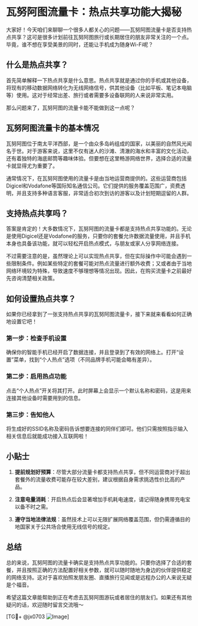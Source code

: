 # 瓦努阿图流量卡：热点共享功能大揭秘

大家好！今天咱们来聊聊一个很多人都关心的问题——瓦努阿图流量卡是否支持热点共享？这可是很多计划前往瓦努阿图旅行或长期居住的朋友非常关注的一个点。毕竟，谁不想在享受美景的同时，还能让手机成为随身Wi-Fi呢？

## 什么是热点共享？

首先简单解释一下热点共享是什么意思。热点共享就是通过你的手机或其他设备，将现有的移动数据网络转化为无线网络信号，供其他设备（比如平板、笔记本电脑等）使用。这对于经常出差、旅行或者需要多设备联网的人来说非常实用。

那么问题来了，瓦努阿图的流量卡能不能做到这一点呢？

## 瓦努阿图流量卡的基本情况

瓦努阿图位于南太平洋西部，是一个由众多岛屿组成的国家，以美丽的自然风光闻名于世。对于游客来说，这里不仅有迷人的沙滩、清澈的海水和丰富的文化活动，还有着独特的海底邮筒等趣味体验。但要想在这里畅游网络世界，选择合适的流量卡就显得尤为重要了。

通常情况下，在瓦努阿图使用的流量卡是由当地运营商提供的。这些运营商包括Digicel和Vodafone等国际知名通信公司。它们提供的服务覆盖范围广，资费透明，并且支持多种语言客服，非常适合初次到访的游客以及计划短期逗留的人群。

## 支持热点共享吗？

答案是肯定的！大多数情况下，瓦努阿图的流量卡都是支持热点共享功能的。无论是使用Digicel还是Vodafone的服务，只要你的套餐允许数据流量使用，并且手机本身也具备该功能，就可以轻松开启热点模式，与朋友或家人分享网络连接。

不过需要注意的是，虽然理论上可以实现热点共享，但在实际操作中可能会遇到一些限制条件。例如某些特定的套餐可能对热点流量进行额外收费；又或者由于当地网络环境较为特殊，导致速度不够理想等情况出现。因此，在购买流量卡之前最好先咨询清楚相关政策。

## 如何设置热点共享？

如果你已经拿到了一张支持热点共享的瓦努阿图流量卡，接下来就来看看如何正确地设置它吧！

### 第一步：检查手机设置
确保你的智能手机已经开启了数据连接，并且登录到了有效的网络上。打开“设置”菜单，找到“个人热点”选项（不同品牌手机可能会略有差异）。

### 第二步：启用热点功能
点击“个人热点”开关将其打开。此时屏幕上会显示一个默认名称和密码，这是用来连接其他设备时需要用到的信息。

### 第三步：告知他人
将生成好的SSID名称及密码告诉想要连接的同伴们即可。他们只需按照指示输入相关信息后就能成功接入互联网啦！

## 小贴士

1. **提前规划好预算**：尽管大部分流量卡都支持热点共享，但不同运营商对于超出套餐外的流量收费可能存在较大差别，建议根据自身需求挑选性价比高的产品。
   
2. **注意电量消耗**：开启热点后会显著增加手机耗电速度，请记得随身携带充电宝以备不时之需。
   
3. **遵守当地法律法规**：虽然技术上可以无限扩展网络覆盖范围，但仍需遵循目的地国家关于公共场合使用无线信号的规定。

## 总结

总的来说，瓦努阿图的流量卡确实是支持热点共享功能的。只要你选择了合适的套餐，并且按照正确的方法配置好相关参数，就可以随时随地为身边的伙伴提供稳定的网络支持。这对于喜欢拍照发朋友圈、直播旅行见闻或是远程办公的人来说无疑是个福音。

希望这篇文章能帮助到正在考虑去瓦努阿图游玩或者居住的朋友们。如果还有其他疑问的话，欢迎随时留言交流哦～

[TG💪+ @jx0703 ![Image](https://github.com/user-attachments/assets/dbca1d08-cadb-493c-b0ec-ad6f7a83f270)]